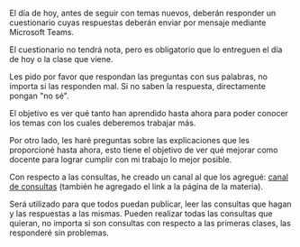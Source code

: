 El día de hoy, antes de seguir con temas nuevos, deberán responder un cuestionario
cuyas respuestas deberán enviar por mensaje mediante Microsoft Teams. 

El cuestionario no tendrá nota, pero es obligatorio que lo entreguen el día de hoy o
la clase que viene.

Les pido por favor que respondan las preguntas con sus palabras,
no importa si las responden mal. Si no saben la respuesta, directamente
pongan "no sé". 

El objetivo es ver qué tanto han aprendido hasta ahora
para poder conocer los temas con los cuales deberemos trabajar más.

Por otro lado, les haré preguntas sobre las explicaciones 
que les proporcioné hasta ahora, esto tiene el objetivo de ver qué mejorar como
docente para lograr cumplir con mi trabajo lo mejor posible.

Con respecto a las consultas, he creado un canal al que los agregué:
[canal de consultas](https://teams.microsoft.com/l/channel/19%3a6ccec3014f5441dfbaafc898f7171d1a%40thread.tacv2/Consultas?groupId=dd1cc144-6a1a-4958-a9a6-fa911923b680&tenantId=a37514ff-9061-40b5-809b-002f4ef84cb4)
(también he agregado el link a la página de la materia). 

Será utilizado para que todos puedan publicar, leer las consultas que hagan y las respuestas a las mismas.
Pueden realizar todas las consultas que quieran, no importa si son consultas con respecto a las primeras clases, 
las responderé sin problemas.


